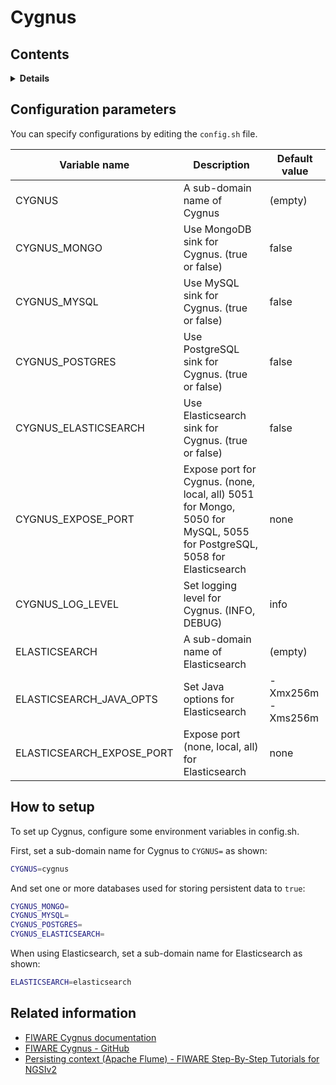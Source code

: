 # Cygnus

## Contents

<details>
<summary><strong>Details</strong></summary>

-   [Configuration parameters](#configuration-parameters)
-   [How to setup](#how-to-setup)
-   [Related information](#related-information)

</details>

## Configuration parameters

You can specify configurations by editing the `config.sh` file.

| Variable name               | Description                                                                                                            | Default value     |
| --------------------------- | ---------------------------------------------------------------------------------------------------------------------- | ----------------- |
| CYGNUS                      | A sub-domain name of Cygnus                                                                                            | (empty)           |
| CYGNUS\_MONGO               | Use MongoDB sink for Cygnus. (true or false)                                                                           | false             |
| CYGNUS\_MYSQL               | Use MySQL sink for Cygnus. (true or false)                                                                             | false             |
| CYGNUS\_POSTGRES            | Use PostgreSQL sink for Cygnus. (true or false)                                                                        | false             |
| CYGNUS\_ELASTICSEARCH       | Use Elasticsearch sink for Cygnus. (true or false)                                                                     | false             |
| CYGNUS\_EXPOSE\_PORT        | Expose port for Cygnus. (none, local, all) 5051 for Mongo, 5050 for MySQL, 5055 for PostgreSQL, 5058 for Elasticsearch | none              |
| CYGNUS\_LOG\_LEVEL          | Set logging level for Cygnus. (INFO, DEBUG)                                                                            | info              |
| ELASTICSEARCH               | A sub-domain name of Elasticsearch                                                                                     | (empty)           |
| ELASTICSEARCH\_JAVA\_OPTS   | Set Java options for Elasticsearch                                                                                     | -Xmx256m -Xms256m |
| ELASTICSEARCH\_EXPOSE\_PORT | Expose port (none, local, all) for Elasticsearch                                                                       | none              |

## How to setup

To set up Cygnus, configure some environment variables in config.sh.

First, set a sub-domain name for Cygnus to `CYGNUS=` as shown:

```bash
CYGNUS=cygnus
```

And set one or more databases used for storing persistent data to `true`:

```bash
CYGNUS_MONGO=
CYGNUS_MYSQL=
CYGNUS_POSTGRES=
CYGNUS_ELASTICSEARCH=
```

When using Elasticsearch, set a sub-domain name for Elasticsearch as shown:

```bash
ELASTICSEARCH=elasticsearch
```

## Related information

-   [FIWARE Cygnus documentation](https://fiware-cygnus.readthedocs.io/en/latest/)
-   [FIWARE Cygnus - GitHub](https://github.com/telefonicaid/fiware-cygnus)
-   [Persisting context (Apache Flume) - FIWARE Step-By-Step Tutorials for NGSIv2](https://fiware-tutorials.readthedocs.io/en/latest/historic-context-flume.html)
